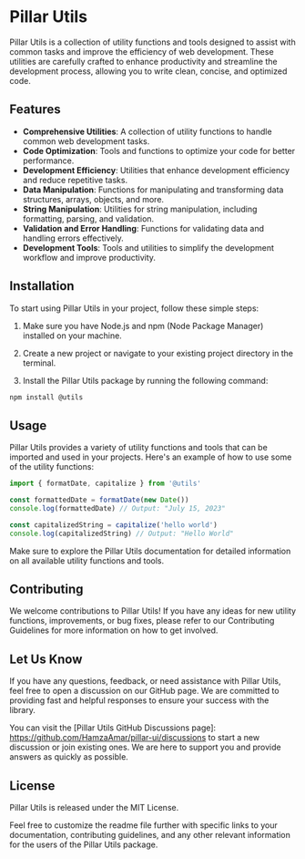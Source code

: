 # Pillar Utils

Pillar Utils is a collection of utility functions and tools designed to assist with common tasks and improve the efficiency of web development. These utilities are carefully crafted to enhance productivity and streamline the development process, allowing you to write clean, concise, and optimized code.

## Features

- **Comprehensive Utilities**: A collection of utility functions to handle common web development tasks.
- **Code Optimization**: Tools and functions to optimize your code for better performance.
- **Development Efficiency**: Utilities that enhance development efficiency and reduce repetitive tasks.
- **Data Manipulation**: Functions for manipulating and transforming data structures, arrays, objects, and more.
- **String Manipulation**: Utilities for string manipulation, including formatting, parsing, and validation.
- **Validation and Error Handling**: Functions for validating data and handling errors effectively.
- **Development Tools**: Tools and utilities to simplify the development workflow and improve productivity.

## Installation

To start using Pillar Utils in your project, follow these simple steps:

1. Make sure you have Node.js and npm (Node Package Manager) installed on your machine.

1. Create a new project or navigate to your existing project directory in the terminal.

1. Install the Pillar Utils package by running the following command:

```bash
npm install @utils
```

## Usage

Pillar Utils provides a variety of utility functions and tools that can be imported and used in your projects. Here's an example of how to use some of the utility functions:

```ts
import { formatDate, capitalize } from '@utils'

const formattedDate = formatDate(new Date())
console.log(formattedDate) // Output: "July 15, 2023"

const capitalizedString = capitalize('hello world')
console.log(capitalizedString) // Output: "Hello World"
```

Make sure to explore the Pillar Utils documentation for detailed information on all available utility functions and tools.

## Contributing

We welcome contributions to Pillar Utils! If you have any ideas for new utility functions, improvements, or bug fixes, please refer to our Contributing Guidelines for more information on how to get involved.

## Let Us Know

If you have any questions, feedback, or need assistance with Pillar Utils, feel free to open a discussion on our GitHub page. We are committed to providing fast and helpful responses to ensure your success with the library.

You can visit the [Pillar Utils GitHub Discussions page]: https://github.com/HamzaAmar/pillar-ui/discussions to start a new discussion or join existing ones. We are here to support you and provide answers as quickly as possible.

## License

Pillar Utils is released under the MIT License.

Feel free to customize the readme file further with specific links to your documentation, contributing guidelines, and any other relevant information for the users of the Pillar Utils package.
